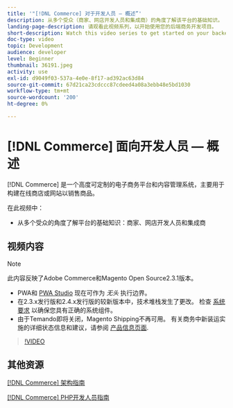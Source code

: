 ```yaml
---
title: '"[!DNL Commerce] 对于开发人员 — 概述”'
description: 从多个受众（商家、网店开发人员和集成商）的角度了解该平台的基础知识。
landing-page-description: 请观看此视频系列，以开始使用您的后端商务开发项目。
short-description: Watch this video series to get started on your backend development project for Commerce.
doc-type: video
topic: Development
audience: developer
level: Beginner
thumbnail: 36191.jpeg
activity: use
exl-id: d9049f03-537a-4e0e-8f17-ad392ac63d84
source-git-commit: 67d21ca23cdccc87cdeed4a08a3ebb48e5bd1030
workflow-type: tm+mt
source-wordcount: '200'
ht-degree: 0%

---
```


# [!DNL Commerce] 面向开发人员 — 概述

[!DNL Commerce] 是一个高度可定制的电子商务平台和内容管理系统，主要用于构建在线商店或网站以销售商品。

在此视频中：

- 从多个受众的角度了解平台的基础知识：商家、网店开发人员和集成商

## 视频内容

>[!NOTE]
>
>此内容反映了Adobe Commerce和Magento Open Source2.3.1版本。
>
>- PWA和 [PWA Studio](https://developer.adobe.com/commerce/pwa-studio/) 现在可作为 _无头_ 执行边界。
>- 在2.3.x发行版和2.4.x发行版的较新版本中，技术堆栈发生了更改。 检查 [系统要求](https://experienceleague.adobe.com/docs/commerce-operations/installation-guide/system-requirements.html) 以确保您具有正确的系统组件。
>- 由于Temando即将关闭，Magento Shipping不再可用。 有关商务中新装运实施的详细状态信息和建议，请参阅 [产品信息页面](https://business.adobe.com/products/magento/shipping.html).



>[!VIDEO](https://video.tv.adobe.com/v/36191?quality=12&learn=on)

## 其他资源

[[!DNL Commerce] 架构指南](https://developer.adobe.com/commerce/php/architecture/)

[[!DNL Commerce] PHP开发人员指南](https://developer.adobe.com/commerce/php/development/)
